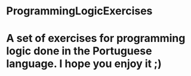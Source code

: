 # ProgrammingLogicExercises
# A set of exercises for programming logic done in the Portuguese language. I hope you enjoy it ;)
